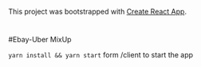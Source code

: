 This project was bootstrapped with [Create React App](https://github.com/facebookincubator/create-react-app).
#
#Ebay-Uber MixUp

`yarn install && yarn start` form /client to start the app
